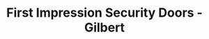 ---
title: "First Impression Security Doors - Gilbert"
url: /gilbert/first-impression-security-doors-gilbert/
shop: doors
---